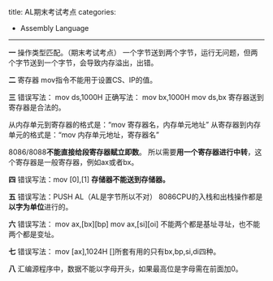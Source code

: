 title: AL期末考试考点
categories:
  - Assembly Language
---
**一**
操作类型匹配。（期末考试考点）
一个字节送到两个字节，运行无问题，但两个字节送到一个字节，会导致内存溢出，出错。

**二**
寄存器
mov指令不能用于设置CS、IP的值。

**三**
错误写法：
mov ds,1000H
正确写法：
mov bx,1000H
mov ds,bx
寄存器送到寄存器是合法的。

从内存单元到寄存器的格式是：“mov 寄存器名，内存单元地址”
从寄存器到内存单元的格式是：“mov 内存单元地址，寄存器名”

8086/8088**不能直接给段寄存器赋立即数**。
所以需要**用一个寄存器进行中转**，这个寄存器是一般寄存器，例如ax或者bx。

**四**
错误写法：mov [0],[1]
**存储器不能送到存储器。**

**五**
错误写法：PUSH AL（AL是字节所以不对）
8086CPU的入栈和出栈操作都是**以字为单位**进行的。

**六**
错误写法：
mov ax,[bx][bp]
mov ax,[si][oi]
不能两个都是基址寻址，也不能两个都是变址。

**七**
错误写法：
mov [ax],1024H
[]所套有用的只有bx,bp,si,di四种。

**八**
汇编源程序中，数据不能以字母开头，如果最高位是字母需在前面加0。
